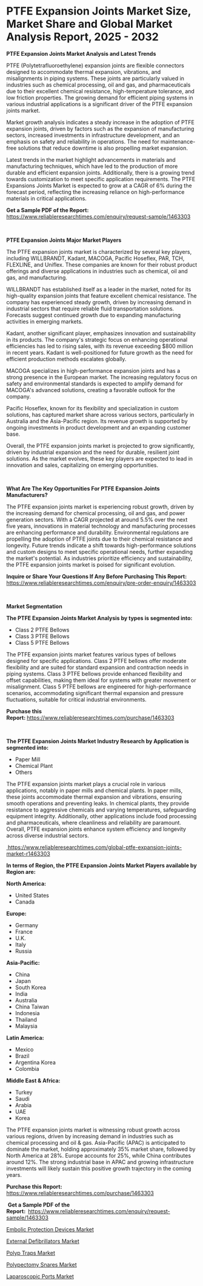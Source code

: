 <p><h1>PTFE Expansion Joints Market Size, Market Share and Global Market Analysis Report, 2025 - 2032</h1></p><p><strong>PTFE Expansion Joints Market Analysis and Latest Trends</strong></p>
<p><p>PTFE (Polytetrafluoroethylene) expansion joints are flexible connectors designed to accommodate thermal expansion, vibrations, and misalignments in piping systems. These joints are particularly valued in industries such as chemical processing, oil and gas, and pharmaceuticals due to their excellent chemical resistance, high-temperature tolerance, and low friction properties. The growing demand for efficient piping systems in various industrial applications is a significant driver of the PTFE expansion joints market.</p><p>Market growth analysis indicates a steady increase in the adoption of PTFE expansion joints, driven by factors such as the expansion of manufacturing sectors, increased investments in infrastructure development, and an emphasis on safety and reliability in operations. The need for maintenance-free solutions that reduce downtime is also propelling market expansion. </p><p>Latest trends in the market highlight advancements in materials and manufacturing techniques, which have led to the production of more durable and efficient expansion joints. Additionally, there is a growing trend towards customization to meet specific application requirements. The PTFE Expansions Joints Market is expected to grow at a CAGR of 6% during the forecast period, reflecting the increasing reliance on high-performance materials in critical applications.</p></p>
<p><strong>Get a Sample PDF of the Report:&nbsp;</strong> <a href="https://www.reliableresearchtimes.com/enquiry/request-sample/1463303?utm_campaign=2264&utm_medium=2&utm_source=Github&utm_content=ia&utm_term=09042025&utm_id=ptfe-expansion-joints">https://www.reliableresearchtimes.com/enquiry/request-sample/1463303</a></p>
<p>&nbsp;</p>
<p><strong>PTFE Expansion Joints Major Market Players</strong></p>
<p><p>The PTFE expansion joints market is characterized by several key players, including WILLBRANDT, Kadant, MACOGA, Pacific Hoseflex, PAR, TCH, FLEXLINE, and Uniflex. These companies are known for their robust product offerings and diverse applications in industries such as chemical, oil and gas, and manufacturing.</p><p>WILLBRANDT has established itself as a leader in the market, noted for its high-quality expansion joints that feature excellent chemical resistance. The company has experienced steady growth, driven by increasing demand in industrial sectors that require reliable fluid transportation solutions. Forecasts suggest continued growth due to expanding manufacturing activities in emerging markets.</p><p>Kadant, another significant player, emphasizes innovation and sustainability in its products. The company's strategic focus on enhancing operational efficiencies has led to rising sales, with its revenue exceeding $800 million in recent years. Kadant is well-positioned for future growth as the need for efficient production methods escalates globally.</p><p>MACOGA specializes in high-performance expansion joints and has a strong presence in the European market. The increasing regulatory focus on safety and environmental standards is expected to amplify demand for MACOGA's advanced solutions, creating a favorable outlook for the company.</p><p>Pacific Hoseflex, known for its flexibility and specialization in custom solutions, has captured market share across various sectors, particularly in Australia and the Asia-Pacific region. Its revenue growth is supported by ongoing investments in product development and an expanding customer base.</p><p>Overall, the PTFE expansion joints market is projected to grow significantly, driven by industrial expansion and the need for durable, resilient joint solutions. As the market evolves, these key players are expected to lead in innovation and sales, capitalizing on emerging opportunities.</p></p>
<p>&nbsp;</p>
<p><strong>What Are The Key Opportunities For PTFE Expansion Joints Manufacturers?</strong></p>
<p><p>The PTFE expansion joints market is experiencing robust growth, driven by the increasing demand for chemical processing, oil and gas, and power generation sectors. With a CAGR projected at around 5.5% over the next five years, innovations in material technology and manufacturing processes are enhancing performance and durability. Environmental regulations are propelling the adoption of PTFE joints due to their chemical resistance and longevity. Future trends indicate a shift towards high-performance solutions and custom designs to meet specific operational needs, further expanding the market's potential. As industries prioritize efficiency and sustainability, the PTFE expansion joints market is poised for significant evolution.</p></p>
<p><strong>Inquire or Share Your Questions If Any Before Purchasing This Report:</strong> <a href="https://www.reliableresearchtimes.com/enquiry/pre-order-enquiry/1463303?utm_campaign=2264&utm_medium=2&utm_source=Github&utm_content=ia&utm_term=09042025&utm_id=ptfe-expansion-joints">https://www.reliableresearchtimes.com/enquiry/pre-order-enquiry/1463303</a></p>
<p>&nbsp;</p>
<p><strong>Market Segmentation</strong></p>
<p><strong>The PTFE Expansion Joints Market Analysis by types is segmented into:</strong></p>
<p><ul><li>Class 2 PTFE Bellows</li><li>Class 3 PTFE Bellows</li><li>Class 5 PTFE Bellows</li></ul></p>
<p><p>The PTFE expansion joints market features various types of bellows designed for specific applications. Class 2 PTFE bellows offer moderate flexibility and are suited for standard expansion and contraction needs in piping systems. Class 3 PTFE bellows provide enhanced flexibility and offset capabilities, making them ideal for systems with greater movement or misalignment. Class 5 PTFE bellows are engineered for high-performance scenarios, accommodating significant thermal expansion and pressure fluctuations, suitable for critical industrial environments.</p></p>
<p><strong>Purchase this Report:&nbsp;</strong><a href="https://www.reliableresearchtimes.com/purchase/1463303?utm_campaign=2264&utm_medium=2&utm_source=Github&utm_content=ia&utm_term=09042025&utm_id=ptfe-expansion-joints">https://www.reliableresearchtimes.com/purchase/1463303</a></p>
<p>&nbsp;</p>
<p><strong>The PTFE Expansion Joints Market Industry Research by Application is segmented into:</strong></p>
<p><ul><li>Paper Mill</li><li>Chemical Plant</li><li>Others</li></ul></p>
<p><p>The PTFE expansion joints market plays a crucial role in various applications, notably in paper mills and chemical plants. In paper mills, these joints accommodate thermal expansion and vibrations, ensuring smooth operations and preventing leaks. In chemical plants, they provide resistance to aggressive chemicals and varying temperatures, safeguarding equipment integrity. Additionally, other applications include food processing and pharmaceuticals, where cleanliness and reliability are paramount. Overall, PTFE expansion joints enhance system efficiency and longevity across diverse industrial sectors.</p></p>
<p><a href="https://www.reliableresearchtimes.com/global-ptfe-expansion-joints-market-r1463303?utm_campaign=2264&utm_medium=2&utm_source=Github&utm_content=ia&utm_term=09042025&utm_id=ptfe-expansion-joints">&nbsp;https://www.reliableresearchtimes.com/global-ptfe-expansion-joints-market-r1463303</a></p>
<p><strong>In terms of Region, the PTFE Expansion Joints Market Players available by Region are:</strong></p>
<p>
    <p> <strong> North America: </strong>
        <ul>
            <li>United States</li>
            <li>Canada</li>
        </ul>
        </p> 
    <p> <strong> Europe: </strong>
        <ul>
            <li>Germany</li>
            <li>France</li>
            <li>U.K.</li>
            <li>Italy</li>
            <li>Russia</li>
        </ul>
        </p> 
    <p> <strong> Asia-Pacific: </strong>
        <ul>
            <li>China</li>
            <li>Japan</li>
            <li>South Korea</li>
            <li>India</li>
            <li>Australia</li>
            <li>China Taiwan</li>
            <li>Indonesia</li>
            <li>Thailand</li>
            <li>Malaysia</li>
        </ul>
        </p> 
    <p> <strong> Latin America: </strong>
        <ul>
            <li>Mexico</li>
            <li>Brazil</li>
            <li>Argentina Korea</li>
            <li>Colombia</li>
        </ul>
        </p> 
    <p> <strong> Middle East & Africa: </strong>
        <ul>
            <li>Turkey</li>
            <li>Saudi</li>
            <li>Arabia</li>
            <li>UAE</li>
            <li>Korea</li>
        </ul>
    </p>
    </p>
<p><p>The PTFE expansion joints market is witnessing robust growth across various regions, driven by increasing demand in industries such as chemical processing and oil & gas. Asia-Pacific (APAC) is anticipated to dominate the market, holding approximately 35% market share, followed by North America at 28%. Europe accounts for 25%, while China contributes around 12%. The strong industrial base in APAC and growing infrastructure investments will likely sustain this positive growth trajectory in the coming years.</p></p>
<p><strong>Purchase this Report: </strong><a href="https://www.reliableresearchtimes.com/purchase/1463303?utm_campaign=2264&utm_medium=2&utm_source=Github&utm_content=ia&utm_term=09042025&utm_id=ptfe-expansion-joints">https://www.reliableresearchtimes.com/purchase/1463303</a></p>
<p>&nbsp;<strong>Get a Sample PDF of the Report:&nbsp;&nbsp;</strong><a href="https://www.reliableresearchtimes.com/enquiry/request-sample/1463303?utm_campaign=2264&utm_medium=2&utm_source=Github&utm_content=ia&utm_term=09042025&utm_id=ptfe-expansion-joints">https://www.reliableresearchtimes.com/enquiry/request-sample/1463303</a></p>
<p><strong></strong></p>
<p><p><a href="https://www.linkedin.com/pulse/embolic-protection-devices-market-analysis-report-driving-ldcxf?utm_campaign=2264&utm_medium=2&utm_source=Github&utm_content=ia&utm_term=09042025&utm_id=ptfe-expansion-joints">Embolic Protection Devices Market</a></p><p><a href="https://www.linkedin.com/pulse/future-market-trends-external-defibrillators-forecasting-size-3is8f?utm_campaign=2264&utm_medium=2&utm_source=Github&utm_content=ia&utm_term=09042025&utm_id=ptfe-expansion-joints">External Defibrillators Market</a></p><p><a href="https://www.linkedin.com/pulse/polyp-traps-market-size-forecast-from-2025-2032-growth-factors-mlglc?utm_campaign=2264&utm_medium=2&utm_source=Github&utm_content=ia&utm_term=09042025&utm_id=ptfe-expansion-joints">Polyp Traps Market</a></p><p><a href="https://www.linkedin.com/pulse/polypectomy-snares-market-growth-study-projects-future-br7jc?utm_campaign=2264&utm_medium=2&utm_source=Github&utm_content=ia&utm_term=09042025&utm_id=ptfe-expansion-joints">Polypectomy Snares Market</a></p><p><a href="https://www.linkedin.com/pulse/comprehensive-analysis-laparoscopic-ports-market-size-projected-gpqef?utm_campaign=2264&utm_medium=2&utm_source=Github&utm_content=ia&utm_term=09042025&utm_id=ptfe-expansion-joints">Laparoscopic Ports Market</a></p></p>